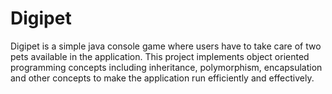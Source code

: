 # Digipet
Digipet is a simple java console game where users have to take care of two pets available in the application. This project implements object oriented programming concepts including inheritance, polymorphism, encapsulation and other concepts to make the application run efficiently and effectively.
